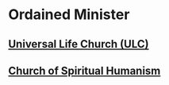 # Ordained Minister

## [Universal Life Church (ULC)](./ULC-ordination-email20230504.pdf)

## [Church of Spiritual Humanism](./ChurchOfSpiritualHumanism-ordination.md)
